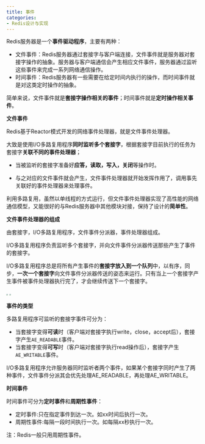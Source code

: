 ```yaml
---
title: 事件
categories: 
- Redis设计与实现
---
```


Redis服务器是一个**事件驱动程序**，主要有两种：

- 文件事件：Redis服务器通过套接字与客户端连接，文件事件就是服务器对套接字操作的抽象。服务器与客户端通信会产生相应文件事件，服务器通过监听这些事件来完成一系列网络通信操作。
- 时间事件：Redis服务器有一些需要在给定时间内执行的操作，而时间事件就是对这类定时操作的抽象。

简单来说，文件事件就是**套接字操作相关的事件**；时间事件就是**定时操作相关事件**。

**文件事件**

Redis基于Reactor模式开发的网络事件处理器，就是文件事件处理器。

大致是使用I/O多路复用程序**同时监听多个套接字**，根据套接字目前执行的任务为套接字**关联不同的事件处理器**；

* 当被监听的套接字准备好**应答，读取，写入，关闭**等操作时。

* 与之对应的文件事件就会产生，文件事件处理器就开始发挥作用了，调用事先关联好的事件处理器来处理事件。

利用多路复用，虽然以单线程的方式运行，但文件事件处理器实现了高性能的网络通信模型，又能很好的与Redis服务器中其他模块对接，保持了设计的**简单性**。

**文件事件处理器的组成**

由套接字，I/O多路复用程序，文件事件分派器，事件处理器组成。

I/O多路复用程序负责监听多个套接字，并向文件事件分派器传送那些产生了事件的套接字。

I/O多路复用程序总是将所有产生事件的**套接字放入到一个队列**中，以有序，同步，**一次一个套接字**向文件事件分派器传送的姿态来运行。只有当上一个套接字产生事件被事件处理器执行完了，才会继续传送下一个套接字。

<img src="https://img-blog.csdnimg.cn/632ebba30d7b4e9facb7e20bd0ad7a28.png" style="zoom:25%;" />

<img src="https://img-blog.csdnimg.cn/1a0da62d0dfb4a90a82da6d50a0c532b.png" style="zoom:25%;" />

**事件的类型**

多路复用程序可监听的套接字事件可分为：

- 当套接字变得**可读**时（客户端对套接字执行write，close，accept后），套接字产生`AE_READABLE`事件。
- 当套接字变得**可写**时（客户端对套接字执行read操作后），套接字产生`AE_WRITABLE`事件。

I/O多路复用程序允许服务器同时监听者两个事件，如果某个套接字同时产生了两种事件，文件事件分派其会优先处理AE_READABLE，再处理AE_WRITABLE。

**时间事件**

时间事件可分为**定时事件**和**周期性事件**：

- 定时事件:只在指定事件到达一次。如xx时间后执行一次。
- 周期性事件:每隔一段时间执行一次。如每隔xx秒执行一次。

注：Redis一般只用周期性事件。